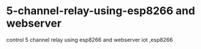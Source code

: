 # 5-channel-relay-using-esp8266 and webserver
control 5 channel relay using esp8266 and webserver
iot ,esp8266
